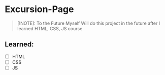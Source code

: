 # Excursion-Page
> [!NOTE]: To the Future Myself
> Will do this project in the future after I learned HTML, CSS, JS course

## Learned:
- [ ] HTML
- [ ] CSS
- [ ] JS